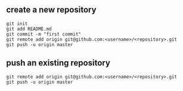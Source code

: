 ## create a new repository
```shell
git init
git add README.md
git commit -m "first commit"
git remote add origin git@github.com:<username>/<repository>.git
git push -u origin master
```

## push an existing repository
```shell
git remote add origin git@github.com:<username>/<repository>.git
git push -u origin master
```
